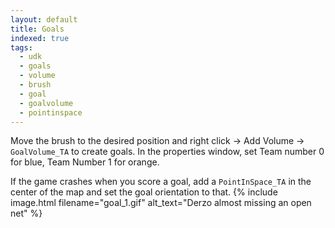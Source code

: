 ```yaml
---
layout: default
title: Goals
indexed: true
tags:
  - udk
  - goals
  - volume
  - brush
  - goal
  - goalvolume
  - pointinspace
---
```

Move the brush to the desired position and right click -> Add Volume -> `GoalVolume_TA` to create goals. In the properties window, set Team number 0 for blue, Team Number 1 for orange. 

If the game crashes when you score a goal, add a `PointInSpace_TA` in the center of the map and set the goal orientation to that.
{% include image.html filename="goal_1.gif" alt_text="Derzo almost missing an open net" %}
